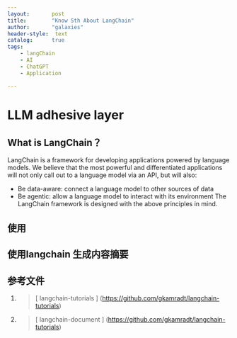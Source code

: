```yaml
---
layout:       post
title:        "Know Sth About LangChain"
author:       "galaxies"
header-style:  text
catalog:      true
tags:
    - langChain
    - AI
    - ChatGPT
    - Application
 
---
```


# LLM adhesive layer

## What is LangChain？ 
LangChain is a framework for developing applications powered by language models. We believe that the most powerful and differentiated applications will not only call out to a language model via an API, but will also:
* Be data-aware: connect a language model to other sources of data
* Be agentic: allow a language model to interact with its environment
The LangChain framework is designed with the above principles in mind.


## 使用

## 使用langchain 生成内容摘要






## 参考文件

1.  > [ langchain-tutorials ]
   (https://github.com/gkamradt/langchain-tutorials) 

2.  > [ langchain-document ]
   (https://github.com/gkamradt/langchain-tutorials) 
   



